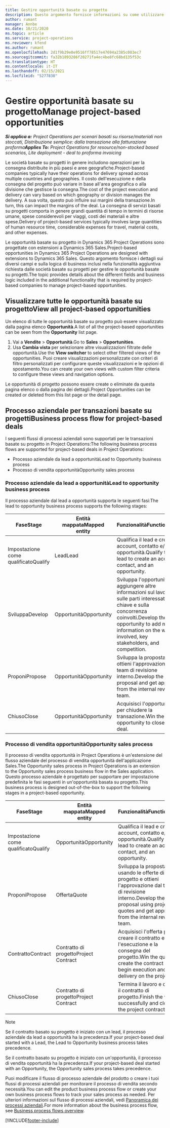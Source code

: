 ```yaml
---
title: Gestire opportunità basate su progetto
description: Questo argomento fornisce informazioni su come utilizzare le opportunità correlate ai progetti.
author: rumant
manager: Annbe
ms.date: 10/21/2020
ms.topic: article
ms.service: project-operations
ms.reviewer: kfend
ms.author: rumant
ms.openlocfilehash: 2d1f9b29e0e9516ff78517e47694a2385c083ec7
ms.sourcegitcommit: fa32b1893286f20271fa4ec4be8fc68bd135f53c
ms.translationtype: HT
ms.contentlocale: it-IT
ms.lasthandoff: 02/15/2021
ms.locfileid: "5277838"
---
```

# <a name="manage-project-based-opportunities"></a><span data-ttu-id="34972-103">Gestire opportunità basate su progetto</span><span class="sxs-lookup"><span data-stu-id="34972-103">Manage project-based opportunities</span></span>

<span data-ttu-id="34972-104">_**Si applica a:** Project Operations per scenari basati su risorse/materiali non stoccati, Distribuzione semplice: dalla transazione alla fatturazione proforma_</span><span class="sxs-lookup"><span data-stu-id="34972-104">_**Applies To:** Project Operations for resource/non-stocked based scenarios, Lite deployment - deal to proforma invoicing_</span></span>

<span data-ttu-id="34972-105">Le società basate su progetti in genere includono operazioni per la consegna distribuite in più paesi e aree geografiche.</span><span class="sxs-lookup"><span data-stu-id="34972-105">Project-based companies typically have their operations for delivery spread across multiple countries and geographies.</span></span> <span data-ttu-id="34972-106">Il costo dell'esecuzione e della consegna del progetto può variare in base all'area geografica o alla divisione che gestisce la consegna.</span><span class="sxs-lookup"><span data-stu-id="34972-106">The cost of the project execution and delivery can vary  based on which geography or division manages the delivery.</span></span> <span data-ttu-id="34972-107">A sua volta, questo può influire sui margini della transazione.</span><span class="sxs-lookup"><span data-stu-id="34972-107">In turn, this can impact the margins of the deal.</span></span> <span data-ttu-id="34972-108">La consegna di servizi basati su progetti comporta in genere grandi quantità di tempo in termini di risorse umane, spese considerevoli per viaggi, costi dei materiali e altre spese.</span><span class="sxs-lookup"><span data-stu-id="34972-108">Delivery of project-based services typically involves large quantities of human resource time, considerable expenses for travel, material costs, and other expenses.</span></span>

<span data-ttu-id="34972-109">Le opportunità basate su progetto in Dynamics 365 Project Operations sono progettate con estensioni a Dynamics 365 Sales.</span><span class="sxs-lookup"><span data-stu-id="34972-109">Project-based opportunities in Dynamics 365 Project Operations are designed with extensions to Dynamics 365 Sales.</span></span> <span data-ttu-id="34972-110">Questo argomento fornisce i dettagli sui diversi campi e sulla logica di business inclusi nella funzionalità aggiuntiva richiesta dalle società basate su progetti per gestire le opportunità basate su progetti.</span><span class="sxs-lookup"><span data-stu-id="34972-110">The topic provides details about the different fields and business logic included in the additional functionality that is required by project-based companies to manage project-based opportunities.</span></span>

## <a name="view-all-project-based-opportunities"></a><span data-ttu-id="34972-111">Visualizzare tutte le opportunità basate su progetto</span><span class="sxs-lookup"><span data-stu-id="34972-111">View all project-based opportunities</span></span>

<span data-ttu-id="34972-112">Un elenco di tutte le opportunità basate su progetto può essere visualizzato dalla pagina elenco **Opportunità**.</span><span class="sxs-lookup"><span data-stu-id="34972-112">A list of all the project-based opportunities can be seen from the **Opportunity** list page.</span></span> 

1. <span data-ttu-id="34972-113">Vai a **Vendite** > **Opportunità**.</span><span class="sxs-lookup"><span data-stu-id="34972-113">Go to **Sales** > **Opportunities**.</span></span>
2. <span data-ttu-id="34972-114">Usa **Cambia vista** per selezionare altre visualizzazioni filtrate delle opportunità.</span><span class="sxs-lookup"><span data-stu-id="34972-114">Use the **View switcher** to select other filtered views of the opportunities.</span></span> <span data-ttu-id="34972-115">Puoi creare visualizzazioni personalizzate con criteri di filtro personalizzati per configurare queste visualizzazioni e le opzioni di spostamento.</span><span class="sxs-lookup"><span data-stu-id="34972-115">You can create your own views with custom filter criteria to configure these views and navigation options.</span></span>

<span data-ttu-id="34972-116">Le opportunità di progetto possono essere create o eliminate da questa pagina elenco o dalla pagina dei dettagli.</span><span class="sxs-lookup"><span data-stu-id="34972-116">Project Opportunities can be created or deleted from this list page or the detail page.</span></span>

## <a name="business-process-flow-for-project-based-deals"></a><span data-ttu-id="34972-117">Processo aziendale per transazioni basate su progetti</span><span class="sxs-lookup"><span data-stu-id="34972-117">Business process flow for project-based deals</span></span>

<span data-ttu-id="34972-118">I seguenti flussi di processi aziendali sono supportati per le transazioni basate su progetto in Project Operations:</span><span class="sxs-lookup"><span data-stu-id="34972-118">The following business process flows are supported for project-based deals in Project Operations:</span></span>

- <span data-ttu-id="34972-119">Processo aziendale da lead a opportunità</span><span class="sxs-lookup"><span data-stu-id="34972-119">Lead to Opportunity business process</span></span>
- <span data-ttu-id="34972-120">Processo di vendita opportunità</span><span class="sxs-lookup"><span data-stu-id="34972-120">Opportunity sales process</span></span>

### <a name="lead-to-opportunity-business-process"></a><span data-ttu-id="34972-121">Processo aziendale da lead a opportunità</span><span class="sxs-lookup"><span data-stu-id="34972-121">Lead to opportunity business process</span></span> 
<span data-ttu-id="34972-122">Il processo aziendale dal lead a opportunità supporta le seguenti fasi:</span><span class="sxs-lookup"><span data-stu-id="34972-122">The lead to opportunity business process supports the following stages:</span></span>

| <span data-ttu-id="34972-123">Fase</span><span class="sxs-lookup"><span data-stu-id="34972-123">Stage</span></span> | <span data-ttu-id="34972-124">Entità mappata</span><span class="sxs-lookup"><span data-stu-id="34972-124">Mapped entity</span></span> | <span data-ttu-id="34972-125">Funzionalità</span><span class="sxs-lookup"><span data-stu-id="34972-125">Functionality</span></span> |
| --- | --- | --- |
| <span data-ttu-id="34972-126">Impostazione come qualificato</span><span class="sxs-lookup"><span data-stu-id="34972-126">Qualify</span></span> | <span data-ttu-id="34972-127">Lead</span><span class="sxs-lookup"><span data-stu-id="34972-127">Lead</span></span> | <span data-ttu-id="34972-128">Qualifica il lead e crea un account, contatto e/o opportunità.</span><span class="sxs-lookup"><span data-stu-id="34972-128">Qualify the lead to create an account, contact, and an opportunity.</span></span> |
| <span data-ttu-id="34972-129">Sviluppa</span><span class="sxs-lookup"><span data-stu-id="34972-129">Develop</span></span> | <span data-ttu-id="34972-130">Opportunità</span><span class="sxs-lookup"><span data-stu-id="34972-130">Opportunity</span></span> | <span data-ttu-id="34972-131">Sviluppa l'opportunità per aggiungere altre informazioni sul lavoro, sulle parti interessate chiave e sulla concorrenza coinvolti.</span><span class="sxs-lookup"><span data-stu-id="34972-131">Develop the opportunity to add more information on the work involved, key stakeholders, and competition.</span></span> |
| <span data-ttu-id="34972-132">Proponi</span><span class="sxs-lookup"><span data-stu-id="34972-132">Propose</span></span> | <span data-ttu-id="34972-133">Opportunità</span><span class="sxs-lookup"><span data-stu-id="34972-133">Opportunity</span></span> | <span data-ttu-id="34972-134">Sviluppa la proposta e ottieni l'approvazione dal team di revisione interno.</span><span class="sxs-lookup"><span data-stu-id="34972-134">Develop the proposal and get approval from the internal review team.</span></span> |
| <span data-ttu-id="34972-135">Chiuso</span><span class="sxs-lookup"><span data-stu-id="34972-135">Close</span></span> | <span data-ttu-id="34972-136">Opportunità</span><span class="sxs-lookup"><span data-stu-id="34972-136">Opportunity</span></span> | <span data-ttu-id="34972-137">Acquisisci l'opportunità per chiudere la transazione.</span><span class="sxs-lookup"><span data-stu-id="34972-137">Win the opportunity to close the deal.</span></span> |

### <a name="opportunity-sales-process"></a><span data-ttu-id="34972-138">Processo di vendita opportunità</span><span class="sxs-lookup"><span data-stu-id="34972-138">Opportunity sales process</span></span>
<span data-ttu-id="34972-139">Il processo di vendita opportunità in Project Operations è un'estensione del flusso aziendale del processo di vendita opportunità dell'applicazione Sales.</span><span class="sxs-lookup"><span data-stu-id="34972-139">The Opportunity sales process in Project Operations is an extension to the Opportunity sales process business flow in the Sales application.</span></span> <span data-ttu-id="34972-140">Questo processo aziendale è progettato per supportare per impostazione predefinita le fasi seguenti in un'opportunità basata su progetto.</span><span class="sxs-lookup"><span data-stu-id="34972-140">This business process is designed out-of-the-box to support the following stages in a project-based opportunity.</span></span>

| <span data-ttu-id="34972-141">Fase</span><span class="sxs-lookup"><span data-stu-id="34972-141">Stage</span></span> | <span data-ttu-id="34972-142">Entità mappata</span><span class="sxs-lookup"><span data-stu-id="34972-142">Mapped entity</span></span> | <span data-ttu-id="34972-143">Funzionalità</span><span class="sxs-lookup"><span data-stu-id="34972-143">Functionality</span></span> |
| --- | --- | --- |
| <span data-ttu-id="34972-144">Impostazione come qualificato</span><span class="sxs-lookup"><span data-stu-id="34972-144">Qualify</span></span> | <span data-ttu-id="34972-145">Opportunità</span><span class="sxs-lookup"><span data-stu-id="34972-145">Opportunity</span></span> | <span data-ttu-id="34972-146">Qualifica il lead e crea un account, contatto e/o opportunità.</span><span class="sxs-lookup"><span data-stu-id="34972-146">Qualify the lead to create an account, contact, and an opportunity.</span></span> |
| <span data-ttu-id="34972-147">Proponi</span><span class="sxs-lookup"><span data-stu-id="34972-147">Propose</span></span> | <span data-ttu-id="34972-148">Offerta</span><span class="sxs-lookup"><span data-stu-id="34972-148">Quote</span></span> | <span data-ttu-id="34972-149">Sviluppa la proposta usando le offerte di progetto e ottieni l'approvazione dal team di revisione interno.</span><span class="sxs-lookup"><span data-stu-id="34972-149">Develop the proposal using project quotes and get approval from the internal review team.</span></span> |
| <span data-ttu-id="34972-150">Contratto</span><span class="sxs-lookup"><span data-stu-id="34972-150">Contract</span></span> | <span data-ttu-id="34972-151">Contratto di progetto</span><span class="sxs-lookup"><span data-stu-id="34972-151">Project Contract</span></span> | <span data-ttu-id="34972-152">Acquisisci l'offerta per creare il contratto e inizia l'esecuzione e la consegna del progetto.</span><span class="sxs-lookup"><span data-stu-id="34972-152">Win the quote to create the contract and begin execution and delivery on the project.</span></span> |
| <span data-ttu-id="34972-153">Chiuso</span><span class="sxs-lookup"><span data-stu-id="34972-153">Close</span></span> | <span data-ttu-id="34972-154">Contratto di progetto</span><span class="sxs-lookup"><span data-stu-id="34972-154">Project Contract</span></span> | <span data-ttu-id="34972-155">Termina il lavoro e chiudi il contratto di progetto.</span><span class="sxs-lookup"><span data-stu-id="34972-155">Finish the work successfully and close the project contract.</span></span> |

> [!NOTE]
> <span data-ttu-id="34972-156">Se il contratto basato su progetto è iniziato con un lead, il processo aziendale da lead a opportunità ha la precedenza.</span><span class="sxs-lookup"><span data-stu-id="34972-156">If your project-based deal started with a Lead, the Lead to Opportunity business process takes precedence.</span></span>
>
> <span data-ttu-id="34972-157">Se il contratto basato su progetto è iniziato con un'opportunità, il processo di vendita opportunità ha la precedenza.</span><span class="sxs-lookup"><span data-stu-id="34972-157">If your project-based deal started with an Opportunity, the Opportunity sales process takes precedence.</span></span>

<span data-ttu-id="34972-158">Puoi modificare il flusso di processo aziendale del prodotto o creare i tuoi flussi di processi aziendali per monitorare il processo di vendita secondo necessità.</span><span class="sxs-lookup"><span data-stu-id="34972-158">You can edit the product business process flow or create your own business process flows to track your sales process as needed.</span></span> <span data-ttu-id="34972-159">Per ulteriori informazioni sul flusso di processi aziendali, vedi [Panoramica dei processi aziendali](https://docs.microsoft.com/dynamics365/customerengagement/on-premises/customize/business-process-flows-overview).</span><span class="sxs-lookup"><span data-stu-id="34972-159">For more information about the business process flow, see [Business process flows overview](https://docs.microsoft.com/dynamics365/customerengagement/on-premises/customize/business-process-flows-overview).</span></span>


[!INCLUDE[footer-include](../includes/footer-banner.md)]